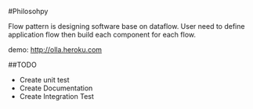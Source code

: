 #Philosohpy

Flow pattern is designing software base on dataflow. User need to define application flow then build each component for each flow.

demo: http://olla.heroku.com

##TODO
- Create unit test
- Create Documentation
- Create Integration Test

